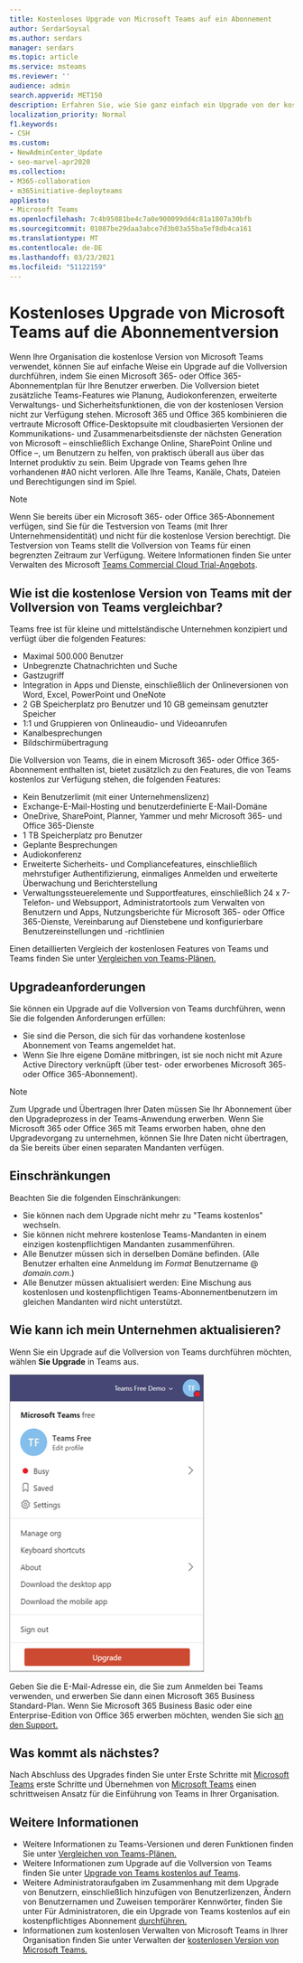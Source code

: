 ```yaml
---
title: Kostenloses Upgrade von Microsoft Teams auf ein Abonnement
author: SerdarSoysal
ms.author: serdars
manager: serdars
ms.topic: article
ms.service: msteams
ms.reviewer: ''
audience: admin
search.appverid: MET150
description: Erfahren Sie, wie Sie ganz einfach ein Upgrade von der kostenlosen Version von Microsoft Teams auf die Vollversion durchführen, indem Sie einen Microsoft 365- oder Office 365-Abonnementplan für Ihre Benutzer erwerben.
localization_priority: Normal
f1.keywords:
- CSH
ms.custom:
- NewAdminCenter_Update
- seo-marvel-apr2020
ms.collection:
- M365-collaboration
- m365initiative-deployteams
appliesto:
- Microsoft Teams
ms.openlocfilehash: 7c4b95081be4c7a0e900099dd4c81a1807a30bfb
ms.sourcegitcommit: 01087be29daa3abce7d3b03a55ba5ef8db4ca161
ms.translationtype: MT
ms.contentlocale: de-DE
ms.lasthandoff: 03/23/2021
ms.locfileid: "51122159"
---
```

# <a name="upgrade-microsoft-teams-free-to-subscription-version"></a>Kostenloses Upgrade von Microsoft Teams auf die Abonnementversion

Wenn Ihre Organisation die kostenlose Version von Microsoft Teams verwendet, können Sie auf einfache Weise ein Upgrade auf die Vollversion durchführen, indem Sie einen Microsoft 365- oder Office 365-Abonnementplan für Ihre Benutzer erwerben. Die Vollversion bietet zusätzliche Teams-Features wie Planung, Audiokonferenzen, erweiterte Verwaltungs- und Sicherheitsfunktionen, die von der kostenlosen Version nicht zur Verfügung stehen. Microsoft 365 und Office 365 kombinieren die vertraute Microsoft Office-Desktopsuite mit cloudbasierten Versionen der Kommunikations- und Zusammenarbeitsdienste der nächsten Generation von Microsoft – einschließlich Exchange Online, SharePoint Online und Office –, um Benutzern zu helfen, von praktisch überall aus über das Internet produktiv zu sein. Beim Upgrade von Teams gehen Ihre vorhandenen #A0 nicht verloren. Alle Ihre Teams, Kanäle, Chats, Dateien und Berechtigungen sind im Spiel. 

> [!NOTE]
> Wenn Sie bereits über ein Microsoft 365- oder Office 365-Abonnement verfügen, sind Sie für die Testversion von Teams (mit Ihrer Unternehmensidentität) und nicht für die kostenlose Version berechtigt. Die Testversion von Teams stellt die Vollversion von Teams für einen begrenzten Zeitraum zur Verfügung. Weitere Informationen finden Sie unter Verwalten des Microsoft [Teams Commercial Cloud Trial-Angebots](./teams-exploratory.md).

## <a name="how-does-teams-free-compare-to-the-full-version-of-teams"></a>Wie ist die kostenlose Version von Teams mit der Vollversion von Teams vergleichbar?

Teams free ist für kleine und mittelständische Unternehmen konzipiert und verfügt über die folgenden Features:

- Maximal 500.000 Benutzer
- Unbegrenzte Chatnachrichten und Suche
- Gastzugriff
- Integration in Apps und Dienste, einschließlich der Onlineversionen von Word, Excel, PowerPoint und OneNote
- 2 GB Speicherplatz pro Benutzer und 10 GB gemeinsam genutzter Speicher
- 1:1 und Gruppieren von Onlineaudio- und Videoanrufen
- Kanalbesprechungen
- Bildschirmübertragung

Die Vollversion von Teams, die in einem Microsoft 365- oder Office 365-Abonnement enthalten ist, bietet zusätzlich zu den Features, die von Teams kostenlos zur Verfügung stehen, die folgenden Features:

- Kein Benutzerlimit (mit einer Unternehmenslizenz)
- Exchange-E-Mail-Hosting und benutzerdefinierte E-Mail-Domäne
- OneDrive, SharePoint, Planner, Yammer und mehr Microsoft 365- und Office 365-Dienste
- 1 TB Speicherplatz pro Benutzer
- Geplante Besprechungen
- Audiokonferenz
- Erweiterte Sicherheits- und Compliancefeatures, einschließlich mehrstufiger Authentifizierung, einmaliges Anmelden und erweiterte Überwachung und Berichterstellung
- Verwaltungssteuerelemente und Supportfeatures, einschließlich 24 x 7-Telefon- und Websupport, Administratortools zum Verwalten von Benutzern und Apps, Nutzungsberichte für Microsoft 365- oder Office 365-Dienste, Vereinbarung auf Dienstebene und konfigurierbare Benutzereinstellungen und -richtlinien

Einen detaillierten Vergleich der kostenlosen Features von Teams und Teams finden Sie unter [Vergleichen von Teams-Plänen.](https://products.office.com/microsoft-teams/free)

## <a name="upgrade-requirements"></a>Upgradeanforderungen

Sie können ein Upgrade auf die Vollversion von Teams durchführen, wenn Sie die folgenden Anforderungen erfüllen:

- Sie sind die Person, die sich für das vorhandene kostenlose Abonnement von Teams angemeldet hat.
- Wenn Sie Ihre eigene Domäne mitbringen, ist sie noch nicht mit Azure Active Directory verknüpft (über test- oder erworbenes Microsoft 365- oder Office 365-Abonnement).

> [!NOTE]
> Zum Upgrade und Übertragen Ihrer Daten müssen Sie Ihr Abonnement über den Upgradeprozess in der Teams-Anwendung erwerben. Wenn Sie Microsoft 365 oder Office 365 mit Teams erworben haben, ohne den Upgradevorgang zu unternehmen, können Sie Ihre Daten nicht übertragen, da Sie bereits über einen separaten Mandanten verfügen.

## <a name="limitations"></a>Einschränkungen

Beachten Sie die folgenden Einschränkungen:

- Sie können nach dem Upgrade nicht mehr zu "Teams kostenlos" wechseln.
- Sie können nicht mehrere kostenlose Teams-Mandanten in einem einzigen kostenpflichtigen Mandanten zusammenführen.
- Alle Benutzer müssen sich in derselben Domäne befinden. (Alle Benutzer erhalten eine Anmeldung im *Format* Benutzername @ *domain.com*.)
- Alle Benutzer müssen aktualisiert werden: Eine Mischung aus kostenlosen und kostenpflichtigen Teams-Abonnementbenutzern im gleichen Mandanten wird nicht unterstützt.

## <a name="how-do-i-upgrade-my-organization"></a>Wie kann ich mein Unternehmen aktualisieren?

Wenn Sie ein Upgrade auf die Vollversion von Teams durchführen möchten, wählen **Sie Upgrade** in Teams aus.

![Screenshot der Schaltfläche "Upgrade"](media/teams-freemium-upgrade-image1.png)

Geben Sie die E-Mail-Adresse ein, die Sie zum Anmelden bei Teams verwenden, und erwerben Sie dann einen Microsoft 365 Business Standard-Plan. Wenn Sie Microsoft 365 Business Basic oder eine Enterprise-Edition von Office 365 erwerben möchten, wenden Sie sich [an den Support.](https://portal.office.com/support/altusupport.aspx?app=teamsfreeupgrade)

## <a name="whats-next"></a>Was kommt als nächstes?

Nach Abschluss des Upgrades finden Sie unter Erste Schritte mit [Microsoft Teams](get-started-with-teams-quick-start.md) erste Schritte und Übernehmen von [Microsoft Teams](adopt-microsoft-teams-landing-page.md) einen schrittweisen Ansatz für die Einführung von Teams in Ihrer Organisation.

## <a name="more-information"></a>Weitere Informationen

- Weitere Informationen zu Teams-Versionen und deren Funktionen finden Sie unter [Vergleichen von Teams-Plänen.](https://products.office.com/microsoft-teams/free)
- Weitere Informationen zum Upgrade auf die Vollversion von Teams finden Sie unter [Upgrade von Teams kostenlos auf Teams](https://support.office.com/article/Upgrade-from-Teams-free-to-Teams-29475bbd-a34f-4175-9b33-d44430f8ad39).
- Weitere Administratoraufgaben im Zusammenhang mit dem Upgrade von Benutzern, einschließlich hinzufügen von Benutzerlizenzen, Ändern von Benutzernamen und Zuweisen temporärer Kennwörter, finden Sie unter Für Administratoren, die ein Upgrade von Teams kostenlos auf ein kostenpflichtiges Abonnement [durchführen.](https://support.office.com/article/for-admins-upgrading-from-teams-free-to-a-paid-subscription-75a95e7f-001e-42d0-a787-ae8b992d5a52)
- Informationen zum kostenlosen Verwalten von Microsoft Teams in Ihrer Organisation finden Sie unter Verwalten der [kostenlosen Version von Microsoft Teams.](manage-freemium.md)